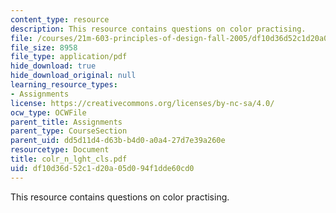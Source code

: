 ```yaml
---
content_type: resource
description: This resource contains questions on color practising.
file: /courses/21m-603-principles-of-design-fall-2005/df10d36d52c1d20a05d094f1dde60cd0_colr_n_lght_cls.pdf
file_size: 8958
file_type: application/pdf
hide_download: true
hide_download_original: null
learning_resource_types:
- Assignments
license: https://creativecommons.org/licenses/by-nc-sa/4.0/
ocw_type: OCWFile
parent_title: Assignments
parent_type: CourseSection
parent_uid: dd5d11d4-d63b-b4d0-a0a4-27d7e39a260e
resourcetype: Document
title: colr_n_lght_cls.pdf
uid: df10d36d-52c1-d20a-05d0-94f1dde60cd0
---
```

This resource contains questions on color practising.